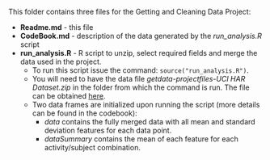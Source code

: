 This folder contains three files for the Getting and Cleaning Data Project:
* **Readme.md** - this file
* **CodeBook.md** - description of the data generated by the *run_analysis.R* script
* **run_analysis.R** -  R script to unzip, select required fields and merge the data used in the project. 
	* To run this script issue the command: `source("run_analysis.R")`. 
	* You will need to have the data file *getdata-projectfiles-UCI HAR Dataset.zip* in the folder from which the command is run. The file can be obtained [here](https://d396qusza40orc.cloudfront.net/getdata%2Fprojectfiles%2FUCI%20HAR%20Dataset.zip).  
	* Two data frames are initialized upon running the script (more details can be found in the codebook): 
		* *data* contains the fully merged data with all mean and standard deviation features for each data point. 
		* *dataSummary* contains the mean of each feature for each activity/subject combination. 
